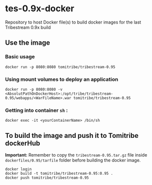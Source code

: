 # tes-0.9x-docker
Repository to host Docker file(s) to build docker images for the last Tribestream 0.9x build

## Use the image

### Basic usage
   
    docker run -p 8080:8080 tomitribe/tribestream-0.95

### Using mount volumes to deploy an application
    
    docker run -p 8080:8080 -v <AbsolutPathOnDockerHost>:/opt/tribe/tribestream-0.95/webapps/<WarFileName>.war tomitribe/tribestream-0.95

### Getting into container `sh` :
    docker exec -it <yourContainerName> /bin/sh
       
## To build the image and push it to Tomitribe dockerHub
   **Important:** 
   Remember to copy the `tribestream-0.95.tar.gz`  file inside `dockerfiles/0.95/tarfile` folder before building the docker image.

    docker login
    docker build -t tomitribe/tribestream-0.95:0.95 .
    docker push tomitribe/tribestream-0.95
    
    
    
    
 
 